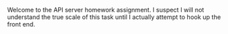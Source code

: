 Welcome to the API server homework assignment. I suspect I will not understand the true scale of this task until I actually attempt to hook up the front end.